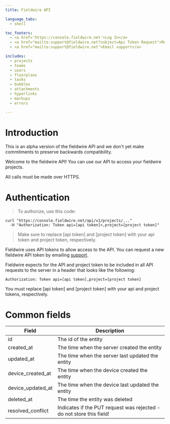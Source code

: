 ```yaml
---
title: Fieldwire API

language_tabs:
  - shell

toc_footers:
  - <a href='https://console.fieldwire.net'>Log In</a>
  - <a href="mailto:support@fieldwire.net?subject=Api Token Request">Request an API token</a>
  - <a href="mailto:support@fieldwire.net">Email support</a>

includes:
  - projects
  - teams
  - users
  - floorplans
  - tasks
  - bubbles
  - attachments
  - hyperlinks
  - markups
  - errors

---
```


# Introduction

<aside class="warning">This is an alpha version of the fieldwire API and we don't yet make commitments to preserve backwards compatibility.</aside>

Welcome to the fieldwire API! You can use our API to access your fieldwire projects.

<aside class="notice">
All calls must be made over HTTPS.
</aside>

# Authentication

> To authorize, use this code:

```shell
curl "https://console.fieldwire.net/api/v1/projects/..."
  -H "Authorization: Token api=[api token]>,project=[project token]"
```

> Make sure to replace [api token] and [project token] with your api token and project token, respectively.

Fieldwire uses API tokens to allow access to the API. You can request a new fieldwire API token by emailing <a href="mailto:support@fieldwire.net?subject=Api Token Request">support</a>.

Fieldwire expects for the API and project token to be included in all API requests to the server in a header that looks like the following:

`Authorization: Token api=[api token],project=[project token]`

<aside class="notice">
You must replace [api token] and [project token] with your api and project tokens, respectively.
</aside>

# Common fields

Field | Description
--------- | -----------
id | The id of the entity
created_at | The time when the server created the entity
updated_at | The time when the server last updated the entity
device_created_at | The time when the device created the entity
device_updated_at | The time when the device last updated the entity
deleted_at | The time the entity was deleted
resolved_conflict | Indicates if the PUT request was rejected - do not store this field!
